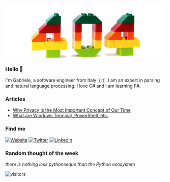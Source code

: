 ![visitors](https://github.com/gabriele-tomassetti/gabriele-tomassetti/blob/main/1500x500.jfif?raw=true)

### Hello 👋

I'm Gabriele, a software engineer from Italy 🇮🇹. I am an expert in parsing and natural language processing. I love C# and I am learning F#.

### Articles

<!-- BLOG-POST-LIST:START -->
- [Why Privacy Is the Most Important Concept of Our Time](https://inre.me/why-privacy-is-the-most-important-concept-of-our-time/)
- [What are Windows Terminal, PowerShell, etc.](https://inre.me/what-are-windows-terminal-powershell-core/)
<!-- BLOG-POST-LIST:END -->

### Find me

<p><a href="https://inre.me" target="_blank"><img alt="Website" src="https://img.shields.io/badge/website-%23054ADA.svg?&style=for-the-badge&logo=homeadvisor&logoColor=white" /></a> <a href="https://twitter.com/unosviluppatore" target="_blank"><img alt="Twitter" src="https://img.shields.io/badge/twitter-%231DA1F2.svg?&style=for-the-badge&logo=twitter&logoColor=white" /></a> <a href="https://www.linkedin.com/in/gabrieletomassetti" target="_blank"><img alt="LinkedIn" src="https://img.shields.io/badge/linkedin-%230077B5.svg?&style=for-the-badge&logo=linkedin&logoColor=white" /></a> 
</p>

### Random thought of the week

_there is nothing less pythonesque than the Python ecosystem_

![visitors](https://visitor-badge.glitch.me/badge?page_id=gabriele-tomassetti.visitor-badge)
